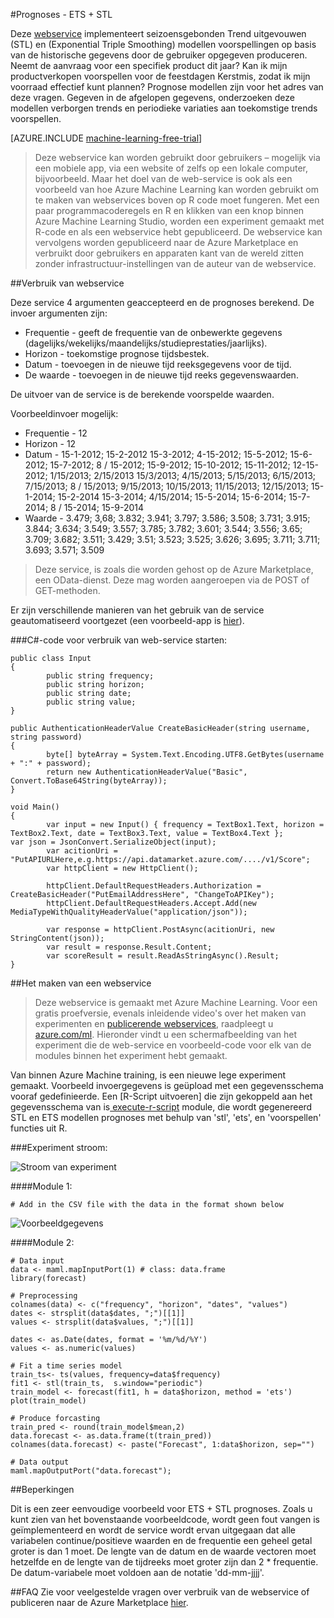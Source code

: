 <properties 
    pageTitle="Prognoses - ETS + STL | Microsoft Azure" 
    description="Prognoses - ETS + STL" 
    services="machine-learning" 
    documentationCenter="" 
    authors="xueshanz" 
    manager="jhubbard" 
    editor="cgronlun"/>

<tags 
    ms.service="machine-learning" 
    ms.workload="data-services" 
    ms.tgt_pltfrm="na" 
    ms.devlang="na" 
    ms.topic="article" 
    ms.date="08/17/2016" 
    ms.author="yijichen"/> 

#<a name="forecasting---ets--stl"></a>Prognoses - ETS + STL  

Deze [webservice]( https://datamarket.azure.com/dataset/aml_labs/demand_forecast) implementeert seizoensgebonden Trend uitgevouwen (STL) en (Exponential Triple Smoothing) modellen voorspellingen op basis van de historische gegevens door de gebruiker opgegeven produceren. Neemt de aanvraag voor een specifiek product dit jaar? Kan ik mijn productverkopen voorspellen voor de feestdagen Kerstmis, zodat ik mijn voorraad effectief kunt plannen? Prognose modellen zijn voor het adres van deze vragen. Gegeven in de afgelopen gegevens, onderzoeken deze modellen verborgen trends en periodieke variaties aan toekomstige trends voorspellen. 


[AZURE.INCLUDE [machine-learning-free-trial](../../includes/machine-learning-free-trial.md)] 
 
>Deze webservice kan worden gebruikt door gebruikers – mogelijk via een mobiele app, via een website of zelfs op een lokale computer, bijvoorbeeld. Maar het doel van de web-service is ook als een voorbeeld van hoe Azure Machine Learning kan worden gebruikt om te maken van webservices boven op R code moet fungeren. Met een paar programmacoderegels en R en klikken van een knop binnen Azure Machine Learning Studio, worden een experiment gemaakt met R-code en als een webservice hebt gepubliceerd. De webservice kan vervolgens worden gepubliceerd naar de Azure Marketplace en verbruikt door gebruikers en apparaten kant van de wereld zitten zonder infrastructuur-instellingen van de auteur van de webservice.  
 
##<a name="consumption-of-web-service"></a>Verbruik van webservice 

Deze service 4 argumenten geaccepteerd en de prognoses berekend.
De invoer argumenten zijn:

* Frequentie - geeft de frequentie van de onbewerkte gegevens (dagelijks/wekelijks/maandelijks/studieprestaties/jaarlijks).
* Horizon - toekomstige prognose tijdsbestek.
* Datum - toevoegen in de nieuwe tijd reeksgegevens voor de tijd.
* De waarde - toevoegen in de nieuwe tijd reeks gegevenswaarden.

De uitvoer van de service is de berekende voorspelde waarden.
 
Voorbeeldinvoer mogelijk: 

* Frequentie - 12
* Horizon - 12
* Datum - 15-1-2012; 15-2-2012 15-3-2012; 4-15-2012; 15-5-2012; 15-6-2012; 15-7-2012; 8 / 15-2012; 15-9-2012; 15-10-2012; 15-11-2012; 12-15-2012; 1/15/2013; 2/15/2013 15/3/2013; 4/15/2013; 5/15/2013; 6/15/2013; 7/15/2013; 8 / 15/2013; 9/15/2013; 10/15/2013; 11/15/2013; 12/15/2013; 15-1-2014; 15-2-2014 15-3-2014; 4/15/2014; 15-5-2014; 15-6-2014; 15-7-2014; 8 / 15-2014; 15-9-2014
* Waarde - 3.479; 3,68; 3.832; 3.941; 3.797; 3.586; 3.508; 3.731; 3.915; 3.844; 3.634; 3.549; 3.557; 3.785; 3.782; 3.601; 3.544; 3.556; 3.65; 3.709; 3.682; 3.511; 3.429; 3.51; 3.523; 3.525; 3.626; 3.695; 3.711; 3.711; 3.693; 3.571; 3.509

>Deze service, is zoals die worden gehost op de Azure Marketplace, een OData-dienst. Deze mag worden aangeroepen via de POST of GET-methoden. 

Er zijn verschillende manieren van het gebruik van de service geautomatiseerd voortgezet (een voorbeeld-app is [hier](http://microsoftazuremachinelearning.azurewebsites.net/StlEtsForecasting.aspx )).

###<a name="starting-c-code-for-web-service-consumption"></a>C#-code voor verbruik van web-service starten:

    public class Input
    {
            public string frequency;
            public string horizon;
            public string date;
            public string value;
    }
    
    public AuthenticationHeaderValue CreateBasicHeader(string username, string password)
    {
            byte[] byteArray = System.Text.Encoding.UTF8.GetBytes(username + ":" + password);
            return new AuthenticationHeaderValue("Basic", Convert.ToBase64String(byteArray));
    }
    
    void Main()
    {
            var input = new Input() { frequency = TextBox1.Text, horizon = TextBox2.Text, date = TextBox3.Text, value = TextBox4.Text };         var json = JsonConvert.SerializeObject(input);
            var acitionUri = "PutAPIURLHere,e.g.https://api.datamarket.azure.com/..../v1/Score";
            var httpClient = new HttpClient();
    
            httpClient.DefaultRequestHeaders.Authorization = CreateBasicHeader("PutEmailAddressHere", "ChangeToAPIKey");
            httpClient.DefaultRequestHeaders.Accept.Add(new MediaTypeWithQualityHeaderValue("application/json"));
    
            var response = httpClient.PostAsync(acitionUri, new StringContent(json));
            var result = response.Result.Content;
            var scoreResult = result.ReadAsStringAsync().Result;
    }


##<a name="creation-of-web-service"></a>Het maken van een webservice 

>Deze webservice is gemaakt met Azure Machine Learning. Voor een gratis proefversie, evenals inleidende video's over het maken van experimenten en [publicerende webservices](machine-learning-publish-a-machine-learning-web-service.md), raadpleegt u [azure.com/ml](http://azure.com/ml). Hieronder vindt u een schermafbeelding van het experiment die de web-service en voorbeeld-code voor elk van de modules binnen het experiment hebt gemaakt.

Van binnen Azure Machine training, is een nieuwe lege experiment gemaakt. Voorbeeld invoergegevens is geüpload met een gegevensschema vooraf gedefinieerde. Een [R-Script uitvoeren] die zijn gekoppeld aan het gegevensschema van is[ execute-r-script] module, die wordt gegenereerd STL en ETS modellen prognoses met behulp van 'stl', 'ets', en 'voorspellen' functies uit R. 

###<a name="experiment-flow"></a>Experiment stroom:

![Stroom van experiment][2]

####<a name="module-1"></a>Module 1:
 
    # Add in the CSV file with the data in the format shown below 
![Voorbeeldgegevens][3]   

####<a name="module-2"></a>Module 2:

    # Data input
    data <- maml.mapInputPort(1) # class: data.frame
    library(forecast)
    
    # Preprocessing
    colnames(data) <- c("frequency", "horizon", "dates", "values")
    dates <- strsplit(data$dates, ";")[[1]]
    values <- strsplit(data$values, ";")[[1]]
    
    dates <- as.Date(dates, format = '%m/%d/%Y')
    values <- as.numeric(values)
    
    # Fit a time series model
    train_ts<- ts(values, frequency=data$frequency)
    fit1 <- stl(train_ts,  s.window="periodic")
    train_model <- forecast(fit1, h = data$horizon, method = 'ets')
    plot(train_model)
    
    # Produce forcasting
    train_pred <- round(train_model$mean,2)
    data.forecast <- as.data.frame(t(train_pred))
    colnames(data.forecast) <- paste("Forecast", 1:data$horizon, sep="")
    
    # Data output
    maml.mapOutputPort("data.forecast");

##<a name="limitations"></a>Beperkingen 

Dit is een zeer eenvoudige voorbeeld voor ETS + STL prognoses. Zoals u kunt zien van het bovenstaande voorbeeldcode, wordt geen fout vangen is geïmplementeerd en wordt de service wordt ervan uitgegaan dat alle variabelen continue/positieve waarden en de frequentie een geheel getal groter is dan 1 moet. De lengte van de datum en de waarde vectoren moet hetzelfde en de lengte van de tijdreeks moet groter zijn dan 2 * frequentie. De datum-variabele moet voldoen aan de notatie 'dd-mm-jjjj'.

##<a name="faq"></a>FAQ
Zie voor veelgestelde vragen over verbruik van de webservice of publiceren naar de Azure Marketplace [hier](machine-learning-marketplace-faq.md).

[1]: ./media/machine-learning-r-csharp-retail-demand-forecasting/retail-img1.png
[2]: ./media/machine-learning-r-csharp-retail-demand-forecasting/retail-img2.png
[3]: ./media/machine-learning-r-csharp-retail-demand-forecasting/retail-img3.png


<!-- Module References -->
[execute-r-script]: https://msdn.microsoft.com/library/azure/30806023-392b-42e0-94d6-6b775a6e0fd5/
 
